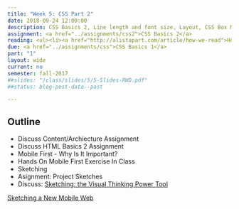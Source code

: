 ```yaml
---
title: "Week 5: CSS Part 2"
date: 2018-09-24 12:00:00
description: CSS Basics 2, Line length and font size, Layout, CSS Box Model Video, Work on CSS Basics 2 In Class
assignment: <a href="../assignments/css2">CSS Basics 2</a>
reading: <ul><li><a href="http://alistapart.com/article/how-we-read">How We Read by Jason Santa Maria</a></li><li><a href="http://www.smashingmagazine.com/2014/09/balancing-line-length-font-size-responsive-web-design/">Size Matters - Balancing Line Length and Font Size in Responsive Web Design</a></li><li><a href="http://lynda.com/CSS-tutorials/Making-Sense-CSS-Box-Model/372544-2.html">In Class - Watch Understanding the CSS Box Model on Lynda.com</a></li><li><a href="https://neilpatel.com/blog/useless-web-design-features/">In Class Discussion - 4 Web Design "Faux Pas" Killing Your Conversions</a></li><li><i>HTML&CSS</i> Ch. 13 Boxes, Ch. 15 Layout, Ch. 16 Images, Ch. 17 HTML5 Layout</li></ul>
due: <a href="../assignments/css">CSS Basics 1</a>
part: "1"
layout: wide
current: no
semester: fall-2017
##slides: "/class/slides/5/5-Slides-RWD.pdf"
##status: blog-post-date--past

---
```


## Outline

* Discuss Content/Archiecture Assignment
* Discuss HTML Basics 2 Assignment
* Mobile First - Why Is It Important?
* Hands On Mobile First Exercise In Class
* Sketching
* Asignment: Project Sketches
* Discuss:  [Sketching: the Visual Thinking Power Tool](http://alistapart.com/article/sketching-the-visual-thinking-power-tool)

<a href="http://www.smashingmagazine.com/2012/06/sketching-a-new-mobile-web/">Sketching a New Mobile Web</a>
